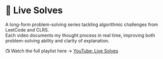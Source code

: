 # 🎥 Live Solves
A long-form problem-solving series tackling algorithmic challenges from LeetCode and CLRS.  
Each video documents my thought process in real time, improving both problem-solving ability and clarity of explanation.  

📺 Watch the full playlist here → [YouTube: Live Solves](https://youtube.com/@madiabio)

